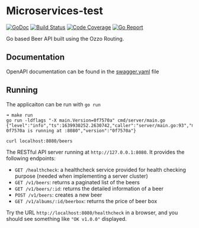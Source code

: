 # Microservices-test

[![GoDoc](https://godoc.org/github.com/qiangxue/go-rest-api?status.png)](https://bitbucket.org/lgaetecl/microservices-test/src/master/)
[![Build Status](https://github.com/qiangxue/go-rest-api/workflows/build/badge.svg)](https://github.com/jkarlos000/technical-challenge/actions?query=workflow%3Abuild)
[![Code Coverage](https://codecov.io/gh/qiangxue/go-rest-api/branch/master/graph/badge.svg)](https://app.codecov.io/gh/jkarlos000/technical-challenge)
[![Go Report](https://goreportcard.com/badge/github.com/qiangxue/go-rest-api)](https://goreportcard.com/report/github.com/qiangxue/go-rest-api)

Go based Beer API built using the Ozzo Routing.

## Documentation

OpenAPI documentation can be found in the [swagger.yaml](./swaggerui/swagger.yaml) file

## Running

The applicaiton can be run with `go run`

```
➜ make run
go run -ldflags "-X main.Version=0f7570a" cmd/server/main.go
{"level":"info","ts":1639930252.2630742,"caller":"server/main.go:93","msg":"server 0f7570a is running at :8080","version":"0f7570a"}

curl localhost:8080/beers
```

The RESTful API server running at `http://127.0.0.1:8080`. It provides the following endpoints:

* `GET /healthcheck`: a healthcheck service provided for health checking purpose (needed when implementing a server cluster)
* `GET /v1/beers`: returns a paginated list of the beers
* `GET /v1/beers/:id`: returns the detailed information of a beer
* `POST /v1/beers`: creates a new beer
* `GET /v1/albums/:id/beerbox`: returns the price of beer box

Try the URL `http://localhost:8080/healthcheck` in a browser, and you should see something like `"OK v1.0.0"` displayed.